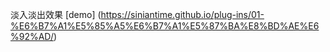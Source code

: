 淡入淡出效果
[demo] (https://siniantime.github.io/plug-ins/01-%E6%B7%A1%E5%85%A5%E6%B7%A1%E5%87%BA%E8%BD%AE%E6%92%AD/)
